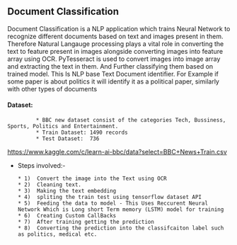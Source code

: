 ## Document Classification
Document Classification is a NLP application which trains Neural Network to recognize different documents based on text and images present in them. Therefore Natural Langauge processing plays a vital role in converting the text to feature present in images alongside converting images into feature array using OCR. PyTesseract is used to convert images into image array and extracting the text in them. And Further classifying them based on trained model. This Is NLP base Text Document identifier. For Example if some paper is about politics it will identify it as a political paper, similarly with other types of documents

#### Dataset: 
             * BBC new dataset consist of the categories Tech, Bussiness, Sports, Politics and Entertainment. 
             * Train Dataset: 1490 records
             * Test Dataset:  736
             
https://www.kaggle.com/c/learn-ai-bbc/data?select=BBC+News+Train.csv


* Steps involved:-

      * 1)  Convert the image into the Text using OCR
      * 2)  Cleaning text.
      * 3)  Making the text embedding
      * 4)  spliting the train test using tensorflow dataset API
      * 5)  Feeding the data to model - This Uses Reccurent Neural Network Which is Long short Term memory (LSTM) model for training
      * 6)  Creating Custom CallBacks
      * 7)  After training getting the prediction
      * 8)  Converting the prediction into the classifcaiton label such as politics, medical etc.
